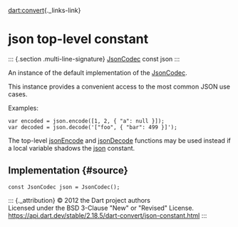 [dart:convert](../dart-convert/dart-convert-library){._links-link}

json top-level constant
=======================

::: {.section .multi-line-signature}
[JsonCodec](jsoncodec-class) const json
:::

An instance of the default implementation of the
[JsonCodec](jsoncodec-class).

This instance provides a convenient access to the most common JSON use
cases.

Examples:

``` {.language-dart data-language="dart"}
var encoded = json.encode([1, 2, { "a": null }]);
var decoded = json.decode('["foo", { "bar": 499 }]');
```

The top-level [jsonEncode](jsonencode) and [jsonDecode](jsondecode)
functions may be used instead if a local variable shadows the
[json](json-constant) constant.

Implementation {#source}
--------------

``` {.language-dart data-language="dart"}
const JsonCodec json = JsonCodec();
```

::: {._attribution}
© 2012 the Dart project authors\
Licensed under the BSD 3-Clause \"New\" or \"Revised\" License.\
<https://api.dart.dev/stable/2.18.5/dart-convert/json-constant.html>
:::
